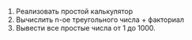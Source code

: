 1. Реализовать простой калькулятор
2. Вычислить n-ое треугольного числа + факториал
3. Вывести все простые числа от 1 до 1000.
